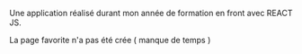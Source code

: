 Une application réalisé durant mon année de formation en front avec REACT JS.

La page favorite n'a pas été crée ( manque de temps )
